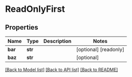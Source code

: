 # ReadOnlyFirst


## Properties
Name | Type | Description | Notes
------------ | ------------- | ------------- | -------------
**bar** | **str** |  | [optional] [readonly] 
**baz** | **str** |  | [optional] 

[[Back to Model list]](../README.md#documentation-for-models) [[Back to API list]](../README.md#documentation-for-api-endpoints) [[Back to README]](../README.md)


